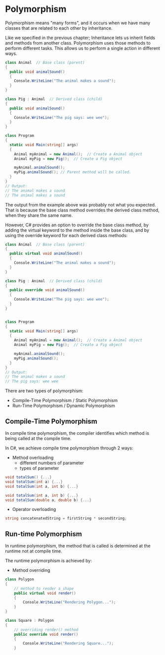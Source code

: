 # Polymorphism
Polymorphism means "many forms", and it occurs when we have many classes that are related to each other by inheritance.

Like we specified in the previous chapter; Inheritance lets us inherit fields and methods from another class. Polymorphism uses those methods to perform different tasks. This allows us to perform a single action in different ways.

```C#
class Animal  // Base class (parent) 
{
  public void animalSound() 
  {
    Console.WriteLine("The animal makes a sound");
  }
}

class Pig : Animal  // Derived class (child) 
{
  public void animalSound() 
  {
    Console.WriteLine("The pig says: wee wee");
  }
}

class Program 
{
  static void Main(string[] args) 
  {
    Animal myAnimal = new Animal();  // Create a Animal object
    Animal myPig = new Pig();  // Create a Pig object

    myAnimal.animalSound();
    myPig.animalSound(); // Parent method will be called.
  }
}
// Output:
// The animal makes a sound
// The animal makes a sound
```
The output from the example above was probably not what you expected. That is because the base class method overrides the derived class method, when they share the same name.

However, C# provides an option to override the base class method, by adding the virtual keyword to the method inside the base class, and by using the override keyword for each derived class methods:

```C#
class Animal  // Base class (parent) 
{
  public virtual void animalSound() 
  {
    Console.WriteLine("The animal makes a sound");
  }
}

class Pig : Animal  // Derived class (child) 
{
  public override void animalSound() 
  {
    Console.WriteLine("The pig says: wee wee");
  }
}


class Program 
{
  static void Main(string[] args) 
  {
    Animal myAnimal = new Animal();  // Create a Animal object
    Animal myPig = new Pig();  // Create a Pig object

    myAnimal.animalSound();
    myPig.animalSound();
  }
}
// Output:
// The animal makes a sound
// The pig says: wee wee
```
There are two types of polymorphism:
- Compile-Time Polymorphism / Static Polymorphism
- Run-Time Polymorphism / Dynamic Polymorphism

## Compile-Time Polymorphism
In compile time polymorphism, the compiler identifies which method is being called at the compile time.

In C#, we achieve compile time polymorphism through 2 ways:

- Method overloading
  - different numbers of parameter
  - types of parameter
```C#
void totalSum() {...}
void totalSum(int a) {...}
void totalSum(int a, int b) {...}
```
```C#
void totalSum(int a, int b) {...}
void totalSum(double a, double b) {...}
```
- Operator overloading
```C#
string concatenatedString = firstString * secondString;
```

## Run-time Polymorphism
In runtime polymorphism, the method that is called is determined at the runtime not at compile time.

The runtime polymorphism is achieved by:
- Method overriding
```C#
class Polygon
{
    // method to render a shape
    public virtual void render()
    {
        Console.WriteLine("Rendering Polygon...");
    }
}

class Square : Polygon
{
    // overriding render() method 
    public override void render()
    {
        Console.WriteLine("Rendering Square...");
    }
```


